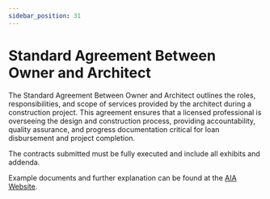 ```yaml
---
sidebar_position: 31
---
```


# Standard Agreement Between Owner and Architect

The Standard Agreement Between Owner and Architect outlines the roles, responsibilities, and scope of services provided by the architect during a construction project. This agreement ensures that a licensed professional is overseeing the design and construction process, providing accountability, quality assurance, and progress documentation critical for loan disbursement and project completion.

The contracts submitted must be fully executed and include all exhibits and addenda.

Example documents and further explanation can be found at the [AIA Website](https://learn.aiacontracts.com/contract-doc-pages/71171-b-series-ownerarchitect-agreements/).
